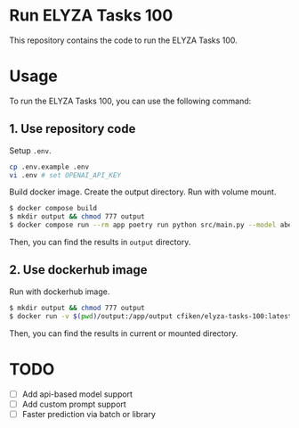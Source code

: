 # Run ELYZA Tasks 100

This repository contains the code to run the ELYZA Tasks 100.

# Usage

To run the ELYZA Tasks 100, you can use the following command:

## 1. Use repository code

Setup `.env`.

```sh
cp .env.example .env
vi .env # set OPENAI_API_KEY
```

Build docker image. 
Create the output directory.
Run with volume mount.

```sh
$ docker compose build
$ mkdir output && chmod 777 output
$ docker compose run --rm app poetry run python src/main.py --model abeja/ABEJA-Qwen2.5-32b-Japanese-v0.1 --judge_model gpt-4o
```

Then, you can find the results in `output` directory.

## 2. Use dockerhub image

Run with dockerhub image.

```sh
$ mkdir output && chmod 777 output
$ docker run -v $(pwd)/output:/app/output cfiken/elyza-tasks-100:latest poetry run python src/main.py --model abeja/ABEJA-Qwen2.5-32b-Japanese-v0.1 --judge_model gpt-4o
```

Then, you can find the results in current or mounted directory.

# TODO

- [ ] Add api-based model support
- [ ] Add custom prompt support
- [ ] Faster prediction via batch or library

